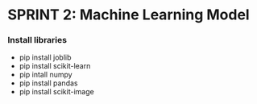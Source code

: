 # SPRINT 2: Machine Learning Model

### Install libraries <br>
- pip install joblib <br>
- pip install scikit-learn <br>
- pip intall numpy <br>
- pip install pandas <br>
- pip install scikit-image <br>
